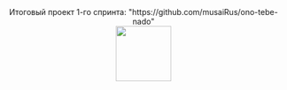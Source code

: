 <div id="header" align="center">
  Итоговый проект 1-го спринта:
   "https://github.com/musaiRus/ono-tebe-nado"
  <br/>
<img src="https://media.giphy.com/media/v1.Y2lkPTc5MGI3NjExY2dsbDJxMXAxazQ4OG55MHRuaWxyZDRrYWE2dGo1ZWNvM2dpOW9hNyZlcD12MV9pbnRlcm5hbF9naWZfYnlfaWQmY3Q9Zw/9eNkRy4bCkttC/giphy.gif" width="100"/>
</div>
